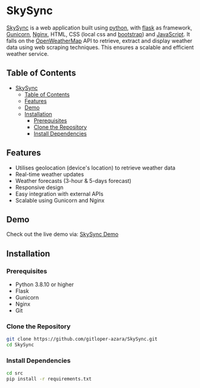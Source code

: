 # SkySync
[SkySync](https://www.muqitazara.tech/) is a web application built using [python](https://www.python.org), with [flask](https://flask.palletsprojects.com/en/3.0.x/) as framework, [Gunicorn](https://gunicorn.org/), [Nginx](https://nginx.org/en/), HTML, CSS (local css and [bootstrap](https://getbootstrap.com/)) and [JavaScript](https://www.javascript.com/). It falls on the [OpenWeatherMap](https://openweathermap.org) API to retrieve, extract and display weather data using web scraping techniques. This ensures a scalable and efficient weather service.

## Table of Contents
- [SkySync](#skysync)
    - [Table of Contents](#table-of-contents)
    - [Features](#features)
    - [Demo](#demo)
    - [Installation](#installation)
        - [Prerequisites](#prerequisites)
        - [Clone the Repository](#clone-the-repository)
        - [Install Dependencies](#install-dependencies)

## Features
- Utilises geolocation (device's location) to retrieve weather data
- Real-time weather updates
- Weather forecasts (3-hour & 5-days forecast)
- Responsive design
- Easy integration with external APIs
- Scalable using Gunicorn and Nginx

## Demo
Check out the live demo via: [SkySync Demo](https://www.muqitazara.tech)

## Installation
### Prerequisites
- Python 3.8.10 or higher
- Flask
- Gunicorn
- Nginx
- Git

### Clone the Repository
```bash
git clone https://github.com/gitloper-azara/SkySync.git
cd SkySync
```

### Install Dependencies
```bash
cd src
pip install -r requirements.txt
```
